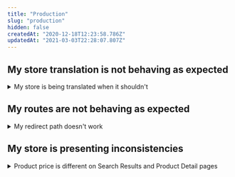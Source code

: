 ```yaml
---
title: "Production"
slug: "production"
hidden: false
createdAt: "2020-12-18T12:23:58.786Z"
updatedAt: "2021-03-03T22:28:07.807Z"
---
```

## My store translation is not behaving as expected

<details>
<summary>My store is being translated when it shouldn't</summary>

### Checking the default locale

Access the API `http://portal.vtexcommercestable.com.br/api/tenant/tenants?q={account}` and check the `defaultLocale` file.

>⚠️ Remember to replace the value between curly brackets with your VTEX account name.

If the `defaultLocale` value doesn't agree with your store locale, please [open a support ticket](https://help-tickets.vtex.com/smartlink/sso/login/zendesk) notifying this issue.
</details>

## My routes are not behaving as expected

<details>
<summary>My redirect path doesn't work</summary>

### Checking if the redirect is saved in the Rewriter

1. Using the terminal and the VTEX IO CLI, run `vtex install vtex.admin-graphql-ide@3.x` to install the GraphiQL IDE in your account.
2.  Access the GraphiQL IDE through your account admin.
3. From the dropdown list, choose the `vtex.rewriter@1.x` app.
4. Run the following query, replacing `{URL}` with the `from` path you're having trouble with:

```gql
{
   redirect {
     get(path: "/{URL}") {
        from
        to
     }
   }
}
```

The expected answer is a JSON object containing all the redirects related to that path. Take the following example:

```json
{
  "data": {
    "redirect": {
      "get": {
        "from": "/about-us",
        "to": "/my-store"
      }
    }
  }
}
``` 

#### If the query doesn't return the redirect path

Open your account admin and go to *Store Setup > CMS > Pages > Redirects*. Then, save the desired URL redirects.

> ℹ️ For more information, check our doc on [managing URL redirects.](https://vtex.io/docs/recipes/store-management/managing-url-redirects/)

#### If the query returns the redirect path

Check if your store theme, or some other app, defined a route with the same path you're trying to save your redirect.

If this route is already declared, the redirect will be ignored.
</details>

## My store is presenting inconsistencies

<details>
<summary>Product price is different on Search Results and Product Detail pages</summary>

> ℹ️ The Search Results and Product Details pages have different indexing processes. This can lead to differences in the price.

1. [Reindex](https://developers.vtex.com/docs/guides/vtex-io-documentation-understanding-how-store-url-indexing-works) the products presenting inconsistencies.

2. Check out the value declared for the [Search Result](https://developers.vtex.com/docs/guides/vtex-search-result)'s `simulationBehavior` prop. If set as `skip`, change it to `default`.

> ℹ️ When the `simulationBehavior` is set as `skip`, the Search Results page displays the cold price based on the user cache. In order to fetch and display the latest price registered in the catalog, change it to `default`.
</details>